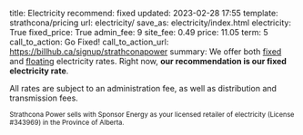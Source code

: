 title: Electricity
recommend: fixed
updated: 2023-02-28 17:55
template: strathcona/pricing
url: electricity/
save_as: electricity/index.html
electricity: True
fixed_price: True
admin_fee: 9
site_fee: 0.49
price: 11.05
term: 5
call_to_action: Go Fixed!
call_to_action_url: https://billhub.ca/signup/strathconapower
summary:  We offer both [fixed]({filename}fixed-electricity.md) and [floating]({filename}floating-electricity.md) electricity rates. Right now, **our recommendation is our fixed electricity rate**.

All rates are subject to an administration fee, as well as distribution and
transmission fees.

<small markdown=1>
  Strathcona Power sells with Sponsor Energy as your licensed
  retailer of electricity (License #343969)
  in the Province of Alberta.
</small>
